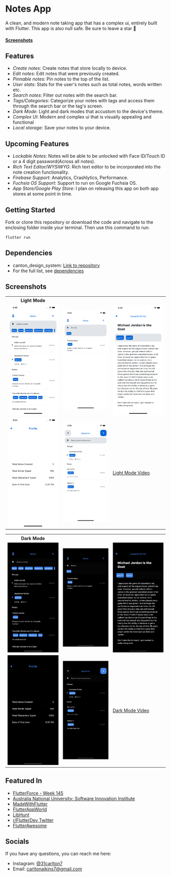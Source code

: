 # Notes App
A clean, and modern note taking app that has a complex ui, entirely built with Flutter. This app is also null safe. Be sure to leave a star 🌟

#### [Screenshots](#screenshots-1)

## Features
- _Create notes_: Create notes that store locally to device.
- _Edit notes_: Edit notes that were previously created.
- _Pinnable notes_: Pin notes to the top of the list.
- _User stats_: Stats for the user's notes such as total notes, words written etc.
- _Search notes_: Filter out notes with the search bar.
- _Tags/Categories_: Categorize your notes with tags and access them through the search bar or the tag's screen.
- _Dark Mode_: Light and dark modes that accustom to the device's theme.
- _Complex UI_: Modern and complex ui that is visually appealing and functional
- _Local storage_: Save your notes to your device.

## Upcoming Features
- _Lockable Notes_: Notes will be able to be unlocked with Face ID/Touch ID or a 4 digit password(Across all notes).
- _Rich Text Editor/WYSIWYG_: Rich text editor to be incorporated into the note creation functionality.
- _Firebase Support_: Analytics, Crashlytics, Performance.
- _Fuchsia OS Support_: Support to run on Google Fuchsia OS.
- _App Store/Google Play Store_: I plan on releasing this app on both app stores at some point in time.

## Getting Started
Fork or clone this repository or download the code and navigate to the enclosing folder inside your terminal. Then use this command to run:
```
flutter run
```

## Dependencies

- canton_design_system: [Link to repository](https://github.com/31Carlton7/canton_design_system)
- For the full list, see [dependencies](https://github.com/31Carlton7/flutter_notes_app/blob/master/pubspec.yaml)

## Screenshots
<table> 
  <th>Light Mode</th>
  <tr>
    <td> 
      <img width="250" src="https://github.com/31Carlton7/flutter_notes_app/blob/master/screenshots/simulator_screenshot_389D0B14-5BDA-4CA1-8BD3-AB45127C3434.png"> </img>
    </td>
    <td>
      <img width="250" src="https://github.com/31Carlton7/flutter_notes_app/blob/master/screenshots/Simulator%20Screen%20Shot%20-%20iPhone%2012%20Pro%20Max%20-%202021-06-13%20at%2018.54.52.png"> 
  </img> 
    </td>
    <td> 
        <img width="250" src="https://github.com/31Carlton7/flutter_notes_app/blob/master/screenshots/simulator_screenshot_67D06A41-ADCA-43F2-BBB2-53E1FFA06E9E.png"> 
  </img>
    </td>
  </tr>
  
  <tr>
     <td>
       <img width="250" src="https://github.com/31Carlton7/flutter_notes_app/blob/master/screenshots/simulator_screenshot_91328528-304B-40EB-9B91-81627EF063C9.png"> 
  </img>
    </td>
    <td>
      <img width="250" src="https://github.com/31Carlton7/flutter_notes_app/blob/master/screenshots/simulator_screenshot_CF1D26E6-3959-4BCB-A47B-1DD69542207C.png">
    </td>
    <td> 
      <a href="https://github.com/31Carlton7/flutter_notes_app/blob/master/videos/light_mode_video.mov">
       Light Mode Video
      </a>
    </td>
  </tr>
</table>

<table> 
  <th>Dark Mode</th>
  <tr>
    <td> 
      <img width="250" src="https://github.com/31Carlton7/flutter_notes_app/blob/master/screenshots/simulator_screenshot_18989CB7-77BD-4DCC-92C5-A9062CC1E64F.png"> </img>
    </td>
    <td>
      <img width="250" src="https://github.com/31Carlton7/flutter_notes_app/blob/master/screenshots/simulator_screenshot_2795C0E4-D853-4697-8B25-46D43AB87FFC.png"> 
  </img> 
    </td>
    <td> 
        <img width="250" src="https://github.com/31Carlton7/flutter_notes_app/blob/master/screenshots/simulator_screenshot_C550D1B3-FDC4-47F1-80A0-80245BD66BDB.png"> 
  </img>
    </td>
  </tr>
  
  <tr>
     <td>
       <img width="250" src="https://github.com/31Carlton7/flutter_notes_app/blob/master/screenshots/simulator_screenshot_8B992D8C-23CF-4FEC-8D1C-9B271BBE8E05.png"> 
  </img>
    </td>
    <td>
      <img width="250" src="https://github.com/31Carlton7/flutter_notes_app/blob/master/screenshots/simulator_screenshot_779C7EDE-5372-4792-950B-B1B4C675C6D8.png">
    </td>
    <td> 
      <a href="https://github.com/31Carlton7/flutter_notes_app/blob/master/videos/dark_mode_video.mov">
       Dark Mode Video
      </a>
    </td>
  </tr>
</table>

## Featured In
- [FlutterForce - Week 145](https://medium.com/flutterforce/flutterforce-week-145-7d8d88b91f8b)
- [Australia National University: Software Innovation Institute](https://sii.anu.edu.au/projects.html)
- [MadeWithFlutter](https://madewithflutter.net/note/)
- [FlutterAppWorld](http://flutterappworld.com/a-clean-and-modern-note-taking-app-built-with-flutter/)
- [LibHunt](https://www.libhunt.com/r/flutter_notes_app)
- [r/FlutterDev Twitter](https://twitter.com/r_FlutterDev/status/1459214227936354306)
- [FlutterAwesome](https://flutterawesome.com/a-clean-and-modern-note-taking-app-built-with-flutter/)

## Socials
If you have any questions, you can reach me here:

- Instagram: [@31carlton7](https://www.instagram.com/31carlton7/)
- Email: carltonaikins7@gmail.com
